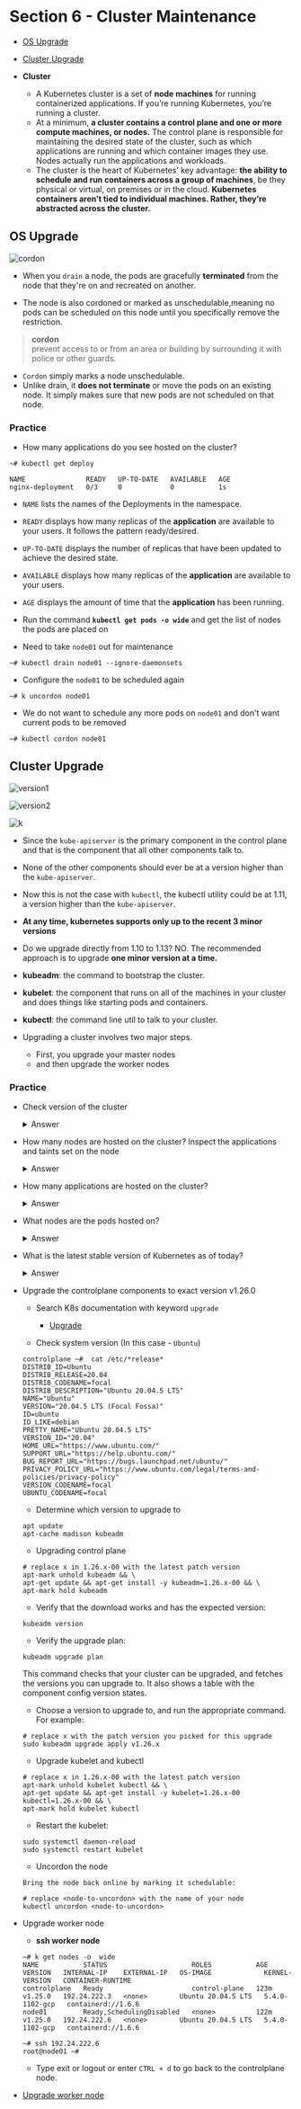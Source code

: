# Section 6 - Cluster Maintenance
- [OS Upgrade](#OS-Upgrade)  
- [Cluster Upgrade](#Cluster-Upgrade)  

- **Cluster**
    - A Kubernetes cluster is a set of **node machines** for running containerized applications. If you’re running Kubernetes, you’re running a cluster.
    - At a minimum, **a cluster contains a control plane and one or more compute machines, or nodes.** The control plane is responsible for maintaining the desired state of the cluster, such as which applications are running and which container images they use. Nodes actually run the applications and workloads.
    - The cluster is the heart of Kubernetes’ key advantage: **the ability to schedule and run containers across a group of machines**, be they physical or virtual, on premises or in the cloud. **Kubernetes containers aren’t tied to individual machines. Rather, they’re abstracted across the cluster.**

## OS Upgrade
![cordon](https://github.com/kodekloudhub/certified-kubernetes-administrator-course/blob/master/images/drain.PNG)

- When you `drain` a node, the pods are gracefully **terminated** from the node that they're on and recreated on another.

- The node is also cordoned or marked as unschedulable,meaning no pods can be scheduled on this node until you specifically remove the restriction.

> **cordon**  
> prevent access to or from an area or building by surrounding it with police or other guards.


- `Cordon` simply marks a node unschedulable.
- Unlike drain, it **does not terminate** or move the pods on an existing node. It simply makes sure that new pods are not scheduled on that node.

### Practice
- How many applications do you see hosted on the cluster?

```console
~# kubectl get deploy
```

```
NAME               READY   UP-TO-DATE   AVAILABLE   AGE
nginx-deployment   0/3     0            0           1s
```

- `NAME` lists the names of the Deployments in the namespace.
- `READY` displays how many replicas of the **application** are available to your users. It follows the pattern ready/desired.
- `UP-TO-DATE` displays the number of replicas that have been updated to achieve the desired state.
- `AVAILABLE` displays how many replicas of the **application** are available to your users.
- `AGE` displays the amount of time that the **application** has been running.

- Run the command **`kubectl get pods -o wide`** and get the list of nodes the pods are placed on

- Need to take `node01` out for maintenance

```console
~# kubectl drain node01 --ignore-daemonsets
```

- Configure the `node01` to be scheduled again

```console
~# k uncordon node01
```

- We do not want to schedule any more pods on `node01` and don't want current pods to be removed
```console
~# kubectl cordon node01 
```

## Cluster Upgrade

![version1](https://github.com/kodekloudhub/certified-kubernetes-administrator-course/blob/master/images/kgn.PNG)

![version2](https://github.com/kodekloudhub/certified-kubernetes-administrator-course/blob/master/images/mmp.PNG)

![k](https://github.com/kodekloudhub/certified-kubernetes-administrator-course/blob/master/images/up2.PNG)

- Since the `kube-apiserver` is the primary component in the control plane and that is the component that all other components talk to.

- None of the other components should ever be at a version higher than the `kube-apiserver`.

- Now this is not the case with `kubectl`, the kubectl utility could be at 1.11, a version higher than the `kube-apiserver`.

- **At any time, kubernetes supports only up to the recent 3 minor versions**

- Do we upgrade directly from 1.10 to 1.13?  NO. The recommended approach is to upgrade **one minor version at a time.**

<!--
kubeadm: 클러스터를 부트스트랩하는 명령이다.

부스트랩 : " 입력 장치에서 프로그램의 나머지 부분을 도입할 수 있도록 하는 몇 가지 초기 지침을 통해 프로그램을 컴퓨터에 로드하는 기술이다."

저희 환경에서 부트스트랩은 쿠버네티스 클러스터를 초기화하는데 진행하는 절차로 보시면 될 것 같습니다. 컨테이너로 서비스를 위한 환경을 구성하기 위해 클러스터가 구성될 수 있도록 init과 join을 수행해 컨테이너 실행환경을  준비합니다.

kubelet: 클러스터의 모든 머신에서 실행되는 파드와 컨테이너 시작과 같은 작업을 수행하는 컴포넌트이다.

kubectl: 클러스터와 통신하기 위한 커맨드 라인 유틸리티이다.
-->

- **kubeadm**: the command to bootstrap the cluster.

- **kubelet**: the component that runs on all of the machines in your cluster and does things like starting pods and containers.

- **kubectl**: the command line util to talk to your cluster.

- Upgrading a cluster involves two major steps.
    - First, you upgrade your master nodes
    - and then upgrade the worker nodes

### Practice

- Check version of the cluster
  <details>
  <summary>Answer</summary>
  ```console
  ~# k get nodes
    NAME           STATUS   ROLES           AGE   VERSION
    controlplane   Ready    control-plane   93m   v1.25.0
    node01         Ready    <none>          92m   v1.25.0
  ```
  </details>
  
- How many nodes are hosted on the cluster? Inspect the applications and taints set on the node

  <details>
  <summary>Answer</summary>

  ```console
  ~# k describe node | grep Taints
  Taints:      <none>
  Taints:      <none>
  ```
  </details>
  
- How many applications are hosted on the cluster?

  <details>
  <summary>Answer</summary>

  ```console
  ~#  k get deploy
    NAME   READY   UP-TO-DATE   AVAILABLE   AGE
    blue   5/5     5            5           9m
  ```
  </details>

- What nodes are the pods hosted on?

  <details>
  <summary>Answer</summary>

  ```console
  ~# kubectl get pods -o wide
    NAME                    READY   STATUS    RESTARTS   AGE   IP           NODE           NOMINATED NODE   READINESS GATES
    blue-5db6db69f7-5c5sf   1/1     Running   0          16m   10.244.0.5   controlplane   <none>           <none>
    blue-5db6db69f7-896np   1/1     Running   0          16m   10.244.1.3   node01         <none>           <none>
    blue-5db6db69f7-9vfwq   1/1     Running   0          16m   10.244.1.4   node01         <none>           <none>
    blue-5db6db69f7-pv4rc   1/1     Running   0          16m   10.244.1.2   node01         <none>           <none>
    blue-5db6db69f7-r59wh   1/1     Running   0          16m   10.244.0.4   controlplane   <none>           <none>

  ~#  k describe pod | grep Node:
    Node:             controlplane/192.24.71.12
    Node:             node01/192.24.71.3
    Node:             node01/192.24.71.3
    Node:             node01/192.24.71.3
    Node:             controlplane/192.24.71.12
  ```
  </details>

- What is the latest stable version of Kubernetes as of today?

  <details>
  <summary>Answer</summary>
  ```console
  ~# kubeadm upgrade plan 
  ```
  </details>
  

- Upgrade the controlplane components to exact version v1.26.0

    - Search K8s documentation with keyword `upgrade`
        - [Upgrade](https://kubernetes.io/docs/tasks/administer-cluster/kubeadm/kubeadm-upgrade/)

    - Check system version (In this case - `Ubuntu`)

    ```console
    controlplane ~#  cat /etc/*release*
    DISTRIB_ID=Ubuntu
    DISTRIB_RELEASE=20.04
    DISTRIB_CODENAME=focal
    DISTRIB_DESCRIPTION="Ubuntu 20.04.5 LTS"
    NAME="Ubuntu"
    VERSION="20.04.5 LTS (Focal Fossa)"
    ID=ubuntu
    ID_LIKE=debian
    PRETTY_NAME="Ubuntu 20.04.5 LTS"
    VERSION_ID="20.04"
    HOME_URL="https://www.ubuntu.com/"
    SUPPORT_URL="https://help.ubuntu.com/"
    BUG_REPORT_URL="https://bugs.launchpad.net/ubuntu/"
    PRIVACY_POLICY_URL="https://www.ubuntu.com/legal/terms-and-policies/privacy-policy"
    VERSION_CODENAME=focal
    UBUNTU_CODENAME=focal
    ```

    - Determine which version to upgrade to
    ```console
    apt update
    apt-cache madison kubeadm
    ```

    - Upgrading control plane
    ```
    # replace x in 1.26.x-00 with the latest patch version
    apt-mark unhold kubeadm && \
    apt-get update && apt-get install -y kubeadm=1.26.x-00 && \
    apt-mark hold kubeadm
    ```

    - Verify that the download works and has the expected version:
    ```console
    kubeadm version
    ```
    - Verify the upgrade plan:
    ```console
    kubeadm upgrade plan
    ```
    This command checks that your cluster can be upgraded, and fetches the versions you can upgrade to. It also shows a table with the component config version states.


    - Choose a version to upgrade to, and run the appropriate command. For example:
    ```console
    # replace x with the patch version you picked for this upgrade
    sudo kubeadm upgrade apply v1.26.x
    ```

    - Upgrade kubelet and kubectl
    ```
    # replace x in 1.26.x-00 with the latest patch version
    apt-mark unhold kubelet kubectl && \
    apt-get update && apt-get install -y kubelet=1.26.x-00 kubectl=1.26.x-00 && \
    apt-mark hold kubelet kubectl
    ```

    - Restart the kubelet:
    ```console
    sudo systemctl daemon-reload
    sudo systemctl restart kubelet
    ```

    - Uncordon the node
    ```console
    Bring the node back online by marking it schedulable:

    # replace <node-to-uncordon> with the name of your node
    kubectl uncordon <node-to-uncordon>
    ```    

- Upgrade worker node
    - **ssh worker node**
    
    ```console
    ~# k get nodes -o  wide
    NAME           STATUS                     ROLES           AGE    VERSION   INTERNAL-IP    EXTERNAL-IP   OS-IMAGE             KERNEL-VERSION   CONTAINER-RUNTIME
    controlplane   Ready                      control-plane   123m   v1.25.0   192.24.222.3   <none>        Ubuntu 20.04.5 LTS   5.4.0-1102-gcp   containerd://1.6.6
    node01         Ready,SchedulingDisabled   <none>          122m   v1.25.0   192.24.222.6   <none>        Ubuntu 20.04.5 LTS   5.4.0-1102-gcp   containerd://1.6.6

    ~# ssh 192.24.222.6
    root@node01 ~#  
    ```

    - Type exit or logout or enter `CTRL + d` to go back to the controlplane node.

- [Upgrade worker node](https://kubernetes.io/docs/tasks/administer-cluster/kubeadm/upgrading-linux-nodes/01)

